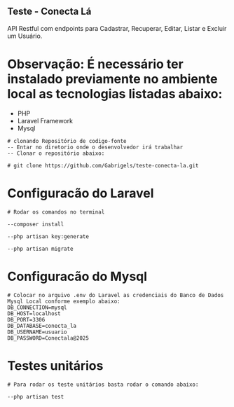 ## Teste - Conecta Lá

API Restful com endpoints para Cadastrar, Recuperar, Editar, Listar e Excluir um Usuário.

# Observação: É necessário ter instalado previamente no ambiente local as tecnologias listadas abaixo:
* PHP
* Laravel Framework
* Mysql

```
# clonando Repositório de codigo-fonte
-- Entar no diretorio onde o desenvolvedor irá trabalhar
-- Clonar o repositório abaixo:

# git clone https://github.com/Gabrigels/teste-conecta-la.git
```
# Configuracão do Laravel

```
# Rodar os comandos no terminal

--composer install

--php artisan key:generate

--php artisan migrate

```

# Configuracão do Mysql

```
# Colocar no arquivo .env do Laravel as credenciais do Banco de Dados Mysql Local conforme exemplo abaixo:
DB_CONNECTION=mysql
DB_HOST=localhost
DB_PORT=3306
DB_DATABASE=conecta_la
DB_USERNAME=usuario
DB_PASSWORD=Conectala@2025
```

# Testes unitários

```
# Para rodar os teste unitários basta rodar o comando abaixo:

--php artisan test
```
